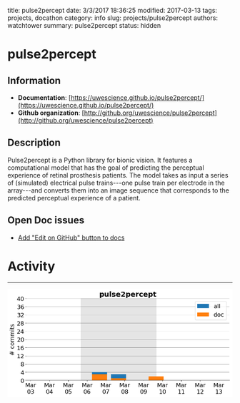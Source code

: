 title: pulse2percept
date: 3/3/2017 18:36:25
modified: 2017-03-13
tags: projects, docathon
category: info
slug: projects/pulse2percept
authors: watchtower
summary: pulse2percept
status: hidden

# pulse2percept

## Information

* **Documentation**: [https://uwescience.github.io/pulse2percept/](https://uwescience.github.io/pulse2percept/)
* **Github organization**: [http://github.org/uwescience/pulse2percept](http://github.org/uwescience/pulse2percept)
## Description
Pulse2percept is a Python library for bionic vision. It features a computational model that has the goal of predicting the perceptual experience of retinal prosthesis patients. The model takes as input a series of (simulated) electrical pulse trains---one pulse train per electrode in the array---and converts them into an image sequence that corresponds to the predicted perceptual experience of a patient.

## Open Doc issues

* [Add "Edit on GitHub" button to docs](https://github.com/uwescience/pulse2percept/issues/70)


# Activity
---
![](images/pulse2percept.png)